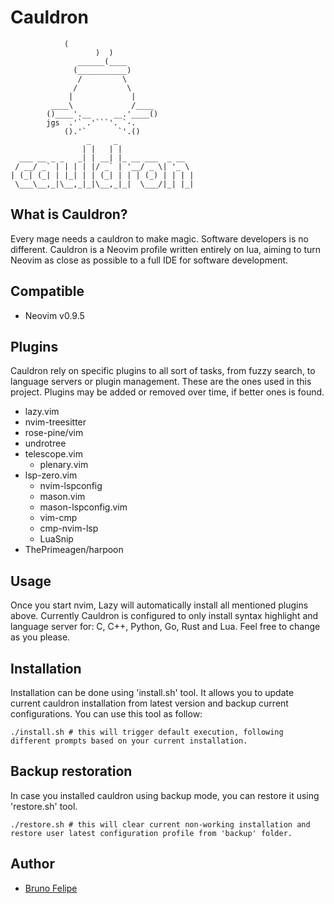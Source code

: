 # Cauldron


			    (
	                   )  )
	               ______(____
	              (___________)
	               /         \
	              /           \
	             |             |				
	         ____\             /____
	        ()____'.__     __.'____()
	        jgs  .'` .'```'. `-.
	            ().'`       `'.()
                     _     _                 
                    | |   | |                
      ___ __ _ _   _| | __| |_ __ ___  _ __  
     / __/ _` | | | | |/ _` | '__/ _ \| '_ \ 
    | (_| (_| | |_| | | (_| | | | (_) | | | |
     \___\__,_|\__,_|_|\__,_|_|  \___/|_| |_|


## What is Cauldron?

Every mage needs a cauldron to make magic. Software developers is no different.
Cauldron is a Neovim profile written entirely on lua, aiming to turn Neovim as close as possible to a full IDE for software development.

## Compatible

- Neovim v0.9.5

## Plugins

Cauldron rely on specific plugins to all sort of tasks, from fuzzy search, to language servers or plugin management.
These are the ones used in this project. Plugins may be added or removed over time, if better ones is found.

 - lazy.vim
 - nvim-treesitter
 - rose-pine/vim
 - undrotree
 - telescope.vim
	 - plenary.vim
- lsp-zero.vim
	- nvim-lspconfig
	- mason.vim
	- mason-lspconfig.vim
	- vim-cmp
	- cmp-nvim-lsp
	- LuaSnip
- ThePrimeagen/harpoon

## Usage

Once you start nvim, Lazy will automatically install all mentioned plugins above.
Currently Cauldron is configured to only install syntax highlight and language server for: C, C++, Python, Go, Rust and Lua.
Feel free to change as you please.

## Installation

Installation can be done using 'install.sh' tool. It allows you to update current cauldron installation from latest version and backup current configurations.
You can use this tool as follow:

	./install.sh # this will trigger default execution, following different prompts based on your current installation.

## Backup restoration

In case you installed cauldron using backup mode, you can restore it using 'restore.sh' tool.

	./restore.sh # this will clear current non-working installation and restore user latest configuration profile from 'backup' folder.

## Author
- [Bruno Felipe](https://gitlab.com/bfelipe)
